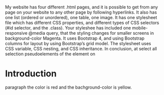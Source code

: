 My website has four different .html pages, and it is possible to get from any page on your website to any other page by following hyperlinks.
It also has one list (ordered or unordered), one table, one image.
It has one stylesheet file which has different CSS properties, and different types of CSS selectors (#id selector, and the .class).
Your styleshee has included one mobile-responsive @media query, that the styling changes for smaller screens in background-color Magenta.
It uses Bootstrap 4, and using Bootstrap columns for layout by using Bootstrap’s grid model.
The stylesheet uses CSS variable, CSS nesting, and CSS inheritance.
In conclusion, at select all selection pseudoelements of the element on <h1>Introduction</h1> paragraph the color is red and the bachground-color is yellow.
